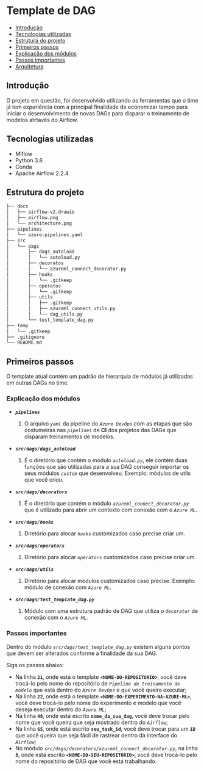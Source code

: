 # Template de DAG

- [Introdução](#introdução)
- [Tecnologias utilizadas](#tecnologias-utilizadas)
- [Estrutura do projeto](#estrutura-do-projeto)
- [Primeiros passos](#primeiros-passos)
- [Explicação dos módulos](#explicação-dos-módulos)
- [Passos importantes](#passos-importantes)
- [Arquitetura](#arquitetura)

## Introdução
O projeto em questão, foi desenvolvido utilizando as ferramentas que o time já tem experiência com a principal finalidade de economizar tempo
para iniciar o desenvolvimento de novas DAGs para disparar o treinamento de modelos atrtavés do Airflow.

## Tecnologias utilizadas
* Mlflow
* Python 3.8
* Conda
* Apache Airflow 2.2.4

## Estrutura do projeto
```bash
├── docs
│   ├── airflow-v2.drawio
│   ├── airflow.png
│   └── architecture.png
├── pipelines
│   └── azure-pipelines.yaml
├── src
│   └── dags
│       ├── dags_autoload
│       │   └── autoload.py
│       ├── decoratos
│       │   └── azureml_connect_decorator.py
│       ├── hooks
│       │   └── .gitkeep
│       ├── operatos
│       │   └── .gitkeep
│       ├── utils
│       │   ├── .gitkeep
│       │   ├── azureml_connect_utils.py
│       │   └── dag_utils.py
│       └── test_template_dag.py
├── temp
│   └── .gitkeep
├── .gitignore
└── README.md
```

## Primeiros passos
O template atual contém um padrão de hierarquia de módulos já utilizadas em outras DAGs no time. 

### Explicação dos módulos
* **_`pipelines`_**
    1. O arquivo _`yaml`_ da pipeline do _`Azure DevOps`_ com as etapas que são costumeiras nas _`pipelines`_ de **CI** dos projetos das DAGs que disparam treinamentos de modelos.

* **_`src/dags/dags_autoload`_**
    1. É o diretório que contém o módulo _`autoload.py`_, ele contém duas funções que são utilizadas para a sua DAG conseguir importar os seus módulos _`custom`_ que desenvolveu. Exemplo: módulos de utils que você criou.

* **_`src/dags/decorators`_**
    1. É o diretório que contém o módulo _`azureml_connect_decorator.py`_ que é utilizado para abrir um contexto com conexão com o _`Azure ML`_.

* **_`src/dags/hooks`_**
    1. Diretório para alocar _`hooks`_ customizados caso precise criar um.

* **_`src/dags/operators`_**
    1. Diretório para alocar _`operators`_ customizados caso precise criar um.

* **_`src/dags/utils`_**
    1. Diretório para alocar módulos customizados caso precise. Exemplo: módulo de conexão com _`Azure ML`_.

* **_`src/dags/test_template_dag.py`_**
    1. Módulo com uma estrutura padrão de DAG que utiliza o _`decorator`_ de conexão com o _`Azure ML`_.
### Passos importantes
Dentro do módulo _`src/dags/test_template_dag.py`_ existem alguns pontos que devem ser alterados conforme a finalidade da sua DAG.

Siga os passos abaixo:

* Na linha **`21`**, onde está o template **`<NOME-DO-REPOSITORIO>`**, você deve trocá-lo pelo nome do repositório de _`Pipeline de treinamento de modelo`_ que está dentro do _`Azure DevOps`_ e que você queira executar;
*  Na linha **`22`**, onde está o template **`<NOME-DO-EXPERIMENTO-NA-AZURE-ML>`**, você deve trocá-lo pelo nome do experimento e modelo que você deseja executar dentro do _`Azure ML`_;
* Na linha **`48`**, onde está escrito **`nome_da_sua_dag`**, você deve trocar pelo nome que você queira que seja mostrado dentro do _`Airflow`_;
* Na linha **`65`**, onde está escrito **`seu_task_id`**, você deve trocar para um _**`ID`**_ que você queira que seja fácil de rastrear dentro da interface do _`Airflow`_;
* No módulo _`src/dags/decorators/azureml_connect_decorator.py`_, na linha **`8`**, onde está escrito **`<NOME-DO-SEU-REPOSITORIO>`**, você deve trocá-lo pelo nome do repositório de DAG que você está trabalhando. 
